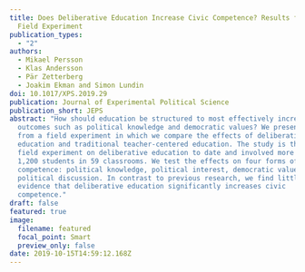 ```yaml
---
title: Does Deliberative Education Increase Civic Competence? Results from a
  Field Experiment
publication_types:
  - "2"
authors:
  - Mikael Persson
  - Klas Andersson
  - Pär Zetterberg
  - Joakim Ekman and Simon Lundin
doi: 10.1017/XPS.2019.29
publication: Journal of Experimental Political Science
publication_short: JEPS
abstract: "How should education be structured to most effectively increase civic
  outcomes such as political knowledge and democratic values? We present results
  from a field experiment in which we compare the effects of deliberative
  education and traditional teacher-centered education. The study is the largest
  field experiment on deliberative education to date and involved more than
  1,200 students in 59 classrooms. We test the effects on four forms of civic
  competence: political knowledge, political interest, democratic values, and
  political discussion. In contrast to previous research, we find little
  evidence that deliberative education significantly increases civic
  competence."
draft: false
featured: true
image:
  filename: featured
  focal_point: Smart
  preview_only: false
date: 2019-10-15T14:59:12.168Z
---
```

